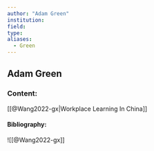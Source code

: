 ```yaml
---
author: "Adam Green"
institution:
field:
type:
aliases:
  - Green
---
```


## Adam Green

### Content:
[[@Wang2022-gx|Workplace Learning In China]]

#### Bibliography:

![[@Wang2022-gx]]